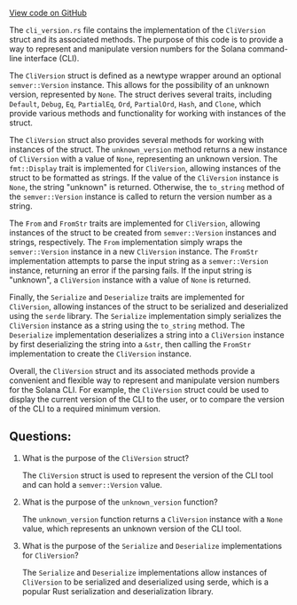 [View code on GitHub](https://github.com/solana-labs/solana/blob/master/cli-output/src/cli_version.rs)

The `cli_version.rs` file contains the implementation of the `CliVersion` struct and its associated methods. The purpose of this code is to provide a way to represent and manipulate version numbers for the Solana command-line interface (CLI).

The `CliVersion` struct is defined as a newtype wrapper around an optional `semver::Version` instance. This allows for the possibility of an unknown version, represented by `None`. The struct derives several traits, including `Default`, `Debug`, `Eq`, `PartialEq`, `Ord`, `PartialOrd`, `Hash`, and `Clone`, which provide various methods and functionality for working with instances of the struct.

The `CliVersion` struct also provides several methods for working with instances of the struct. The `unknown_version` method returns a new instance of `CliVersion` with a value of `None`, representing an unknown version. The `fmt::Display` trait is implemented for `CliVersion`, allowing instances of the struct to be formatted as strings. If the value of the `CliVersion` instance is `None`, the string "unknown" is returned. Otherwise, the `to_string` method of the `semver::Version` instance is called to return the version number as a string.

The `From` and `FromStr` traits are implemented for `CliVersion`, allowing instances of the struct to be created from `semver::Version` instances and strings, respectively. The `From` implementation simply wraps the `semver::Version` instance in a new `CliVersion` instance. The `FromStr` implementation attempts to parse the input string as a `semver::Version` instance, returning an error if the parsing fails. If the input string is "unknown", a `CliVersion` instance with a value of `None` is returned.

Finally, the `Serialize` and `Deserialize` traits are implemented for `CliVersion`, allowing instances of the struct to be serialized and deserialized using the `serde` library. The `Serialize` implementation simply serializes the `CliVersion` instance as a string using the `to_string` method. The `Deserialize` implementation deserializes a string into a `CliVersion` instance by first deserializing the string into a `&str`, then calling the `FromStr` implementation to create the `CliVersion` instance.

Overall, the `CliVersion` struct and its associated methods provide a convenient and flexible way to represent and manipulate version numbers for the Solana CLI. For example, the `CliVersion` struct could be used to display the current version of the CLI to the user, or to compare the version of the CLI to a required minimum version.
## Questions: 
 1. What is the purpose of the `CliVersion` struct?
    
    The `CliVersion` struct is used to represent the version of the CLI tool and can hold a `semver::Version` value.

2. What is the purpose of the `unknown_version` function?
    
    The `unknown_version` function returns a `CliVersion` instance with a `None` value, which represents an unknown version of the CLI tool.

3. What is the purpose of the `Serialize` and `Deserialize` implementations for `CliVersion`?
    
    The `Serialize` and `Deserialize` implementations allow instances of `CliVersion` to be serialized and deserialized using serde, which is a popular Rust serialization and deserialization library.